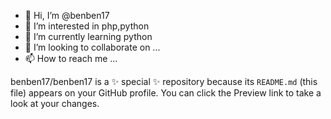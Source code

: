 - 👋 Hi, I’m @benben17
- 👀 I’m interested in php,python
- 🌱 I’m currently learning python
- 💞️ I’m looking to collaborate on ...
- 📫 How to reach me ...


benben17/benben17 is a ✨ special ✨ repository because its `README.md` (this file) appears on your GitHub profile.
You can click the Preview link to take a look at your changes.
